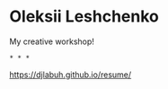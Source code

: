 # Oleksii Leshchenko
My creative workshop!

<code>* * *
</code>


https://djlabuh.github.io/resume/
